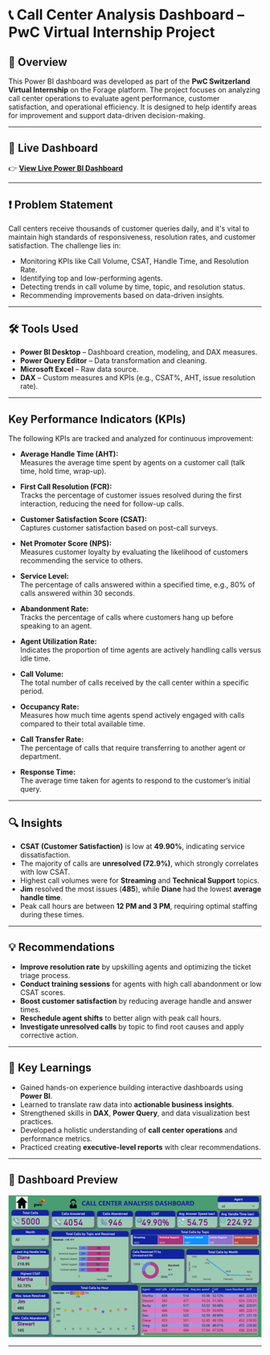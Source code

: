 # 📞 Call Center Analysis Dashboard – PwC Virtual Internship Project

## 📝 Overview

This Power BI dashboard was developed as part of the **PwC Switzerland Virtual Internship** on the Forage platform. The project focuses on analyzing call center operations to evaluate agent performance, customer satisfaction, and operational efficiency. It is designed to help identify areas for improvement and support data-driven decision-making.

---

## 🔗 Live Dashboard

👉 **[View Live Power BI Dashboard](https://app.powerbi.com/view?r=eyJrIjoiZDRkYTc1NGMtY2ViNS00YjIxLTkyYjYtM2U1MmEyN2ViYmM5IiwidCI6IjRmYzg3Zjg4LTAxMzctNDQyNC04MmI1LTIzYzRmMTVmMzllYyJ9)**  

---

## ❗ Problem Statement

Call centers receive thousands of customer queries daily, and it's vital to maintain high standards of responsiveness, resolution rates, and customer satisfaction. The challenge lies in:

- Monitoring KPIs like Call Volume, CSAT, Handle Time, and Resolution Rate.
- Identifying top and low-performing agents.
- Detecting trends in call volume by time, topic, and resolution status.
- Recommending improvements based on data-driven insights.

---

## 🛠 Tools Used

- **Power BI Desktop** – Dashboard creation, modeling, and DAX measures.
- **Power Query Editor** – Data transformation and cleaning.
- **Microsoft Excel** – Raw data source.
- **DAX** – Custom measures and KPIs (e.g., CSAT%, AHT, issue resolution rate).

---
## Key Performance Indicators (KPIs)
The following KPIs are tracked and analyzed for continuous improvement:

- **Average Handle Time (AHT):**  
  Measures the average time spent by agents on a customer call (talk time, hold time, wrap-up).

- **First Call Resolution (FCR):**  
  Tracks the percentage of customer issues resolved during the first interaction, reducing the need for follow-up calls.

- **Customer Satisfaction Score (CSAT):**  
  Captures customer satisfaction based on post-call surveys.

- **Net Promoter Score (NPS):**  
  Measures customer loyalty by evaluating the likelihood of customers recommending the service to others.

- **Service Level:**  
  The percentage of calls answered within a specified time, e.g., 80% of calls answered within 30 seconds.

- **Abandonment Rate:**  
  Tracks the percentage of calls where customers hang up before speaking to an agent.

- **Agent Utilization Rate:**  
  Indicates the proportion of time agents are actively handling calls versus idle time.

- **Call Volume:**  
  The total number of calls received by the call center within a specific period.

- **Occupancy Rate:**  
  Measures how much time agents spend actively engaged with calls compared to their total available time.

- **Call Transfer Rate:**  
  The percentage of calls that require transferring to another agent or department.

- **Response Time:**  
  The average time taken for agents to respond to the customer’s initial query.
---
## 🔍 Insights

- **CSAT (Customer Satisfaction)** is low at **49.90%**, indicating service dissatisfaction.
- The majority of calls are **unresolved (72.9%)**, which strongly correlates with low CSAT.
- Highest call volumes were for **Streaming** and **Technical Support** topics.
- **Jim** resolved the most issues (**485**), while **Diane** had the lowest **average handle time**.
- Peak call hours are between **12 PM and 3 PM**, requiring optimal staffing during these times.

---

## 💡 Recommendations

- **Improve resolution rate** by upskilling agents and optimizing the ticket triage process.
- **Conduct training sessions** for agents with high call abandonment or low CSAT scores.
- **Boost customer satisfaction** by reducing average handle and answer times.
- **Reschedule agent shifts** to better align with peak call hours.
- **Investigate unresolved calls** by topic to find root causes and apply corrective action.

---

## 🧠 Key Learnings

- Gained hands-on experience building interactive dashboards using **Power BI**.
- Learned to translate raw data into **actionable business insights**.
- Strengthened skills in **DAX**, **Power Query**, and data visualization best practices.
- Developed a holistic understanding of **call center operations** and performance metrics.
- Practiced creating **executive-level reports** with clear recommendations.

---

## 📸 Dashboard Preview

![Call Center Dashboard](call_center_analysis_dashboard.png)

---

